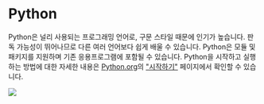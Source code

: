 # Python

​Python은 널리 사용되는 프로그래밍 언어로, 구문 스타일 때문에 인기가 높습니다. 판독 가능성이 뛰어나므로 다른 여러 언어보다 쉽게 배울 수 있습니다. Python은 모듈 및 패키지를 지원하며 기존 응용프로그램에 포함될 수 있습니다. Python을 시작하고 실행하는 방법에 대한 자세한 내용은 [Python.org](https://www.python.org)의 ["시작하기"](https://www.python.org/about/gettingstarted/) 페이지에서 확인할 수 있습니다.

![](https://files.gitbook.com/v0/b/gitbook-x-prod.appspot.com/o/spaces%2FY5ZuHF3yuXFWp1C46ZSo%2Fuploads%2Fgit-blob-6bd72c745aa81df1f25c09989fa19f672c631e59%2Fpythonlogo.jpg?alt=media)
